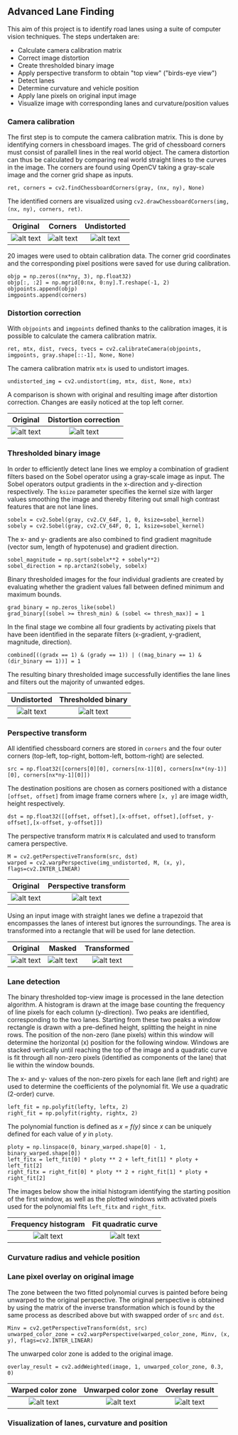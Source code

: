 Advanced Lane Finding
---

This aim of this project is to identify road lanes using a suite of computer vision techniques.
The steps undertaken are:
* Calculate camera calibration matrix
* Correct image distortion
* Create thresholded binary image
* Apply perspective transform to obtain "top view" ("birds-eye view")
* Detect lanes
* Determine curvature and vehicle position
* Apply lane pixels on original input image
* Visualize image with corresponding lanes and curvature/position values


[//]: # (Image References)

[image1]: ./output_images/chessboard_original.jpg "Chessboard"
[image2]: ./output_images/chessboard_corners.jpg "Chessboard corners"
[image3]: ./output_images/chessboard_undistort.jpg "Chessboard undistorted"
[image4]: ./test_images/test6.jpg 
[image5]: ./output_images/undistorted_test6.jpg
[image6]: ./output_images/undistorted_straight_lines1.jpg
[image7]: ./output_images/undistorted_straight_lines1_binary_thresholded.jpg
[image8]: ./output_images/calibration12_original.jpg
[image9]: ./output_images/calibration12_perspective_transform.jpg
[image10]: ./test_images/straight_lines2.jpg
[image11]: ./output_images/straight_lines2_masked.jpg
[image12]: ./output_images/straight_lines2_masked_transformed.jpg
[image13]: ./output_images/top_view_histogram.png
[image14]: ./output_images/top_view_lane_curves.png
[image15]: ./output_images/color_zone_warped.jpg
[image16]: ./output_images/color_zone_unwarped.jpg
[image17]: ./output_images/color_zone_lane_overlay.jpg
[image18]: ./output_images/
[image19]: ./output_images/
[image20]: ./output_images/


### Camera calibration
The first step is to compute the camera calibration matrix. This is done by identifying corners in chessboard images. The grid of chessboard corners must consist of parallell lines in the real world object.
The camera distortion can thus be calculated by comparing real world straight lines to the curves in the image.
The corners are found using OpenCV taking a gray-scale image and the corner grid shape as inputs.
    
    ret, corners = cv2.findChessboardCorners(gray, (nx, ny), None)
    
The identified corners are visualized using `cv2.drawChessboardCorners(img, (nx, ny), corners, ret)`.

Original     | Corners        | Undistorted
:----------------------:|:-------------------------:|:------:
![alt text][image1]     |  ![alt text][image2]      | ![alt text][image3] 

20 images were used to obtain calibration data. The corner grid coordinates and the corresponding pixel positions were saved for use during calibration. 
 
    objp = np.zeros((nx*ny, 3), np.float32)
    objp[:, :2] = np.mgrid[0:nx, 0:ny].T.reshape(-1, 2)
    objpoints.append(objp)
    imgpoints.append(corners)

### Distortion correction
With `objpoints` and `imgpoints` defined thanks to the calibration images, it is possible to calculate the camera calibration matrix.
    
    ret, mtx, dist, rvecs, tvecs = cv2.calibrateCamera(objpoints, imgpoints, gray.shape[::-1], None, None)
    
 The camera calibration matrix `mtx` is used to undistort images.
    
    undistorted_img = cv2.undistort(img, mtx, dist, None, mtx)

A comparison is shown with original and resulting image after distortion correction. Changes are easily noticed at the top left corner.

Original                | Distortion correction
:----------------------:|:-------------------------:
![alt text][image4]     |  ![alt text][image5]

### Thresholded binary image
In order to efficiently detect lane lines we employ a combination of gradient filters based on the Sobel operator using a gray-scale image as input.
The Sobel operators output gradients in the x-direction and y-direction respectively.
The `ksize` parameter specifies the kernel size with larger values smoothing the image and thereby filtering out small high contrast features that are not lane lines.
    
    sobelx = cv2.Sobel(gray, cv2.CV_64F, 1, 0, ksize=sobel_kernel)
    sobely = cv2.Sobel(gray, cv2.CV_64F, 0, 1, ksize=sobel_kernel)
    
The x- and y- gradients are also combined to find gradient magnitude (vector sum, length of hypotenuse) and gradient direction.
 
    sobel_magnitude = np.sqrt(sobelx**2 + sobely**2)
    sobel_direction = np.arctan2(sobely, sobelx)
    
Binary thresholded images for the four individual gradients are created by evaluating whether the gradient values fall between defined minimum and maximum bounds.

    grad_binary = np.zeros_like(sobel)
    grad_binary[(sobel >= thresh_min) & (sobel <= thresh_max)] = 1
    
In the final stage we combine all four gradients by activating pixels that have been identified in the separate filters (x-gradient, y-gradient, magnitude, direction).

    combined[((gradx == 1) & (grady == 1)) | ((mag_binary == 1) & (dir_binary == 1))] = 1
    
The resulting binary thresholded image successfully identifies the lane lines and filters out the majority of unwanted edges.

Undistorted                | Thresholded binary
:----------------------:|:-------------------------:
![alt text][image6]     |  ![alt text][image7]

### Perspective transform
All identified chessboard corners are stored in `corners` and the four outer corners (top-left, top-right, bottom-left, bottom-right) are selected.

    src = np.float32([corners[0][0], corners[nx-1][0], corners[nx*(ny-1)][0], corners[nx*ny-1][0]])

The destination positions are chosen as corners positioned with a distance `[offset, offset]` from image frame corners where `[x, y]` are image width, height respectively.   

    dst = np.float32([[offset, offset],[x-offset, offset],[offset, y-offset],[x-offset, y-offset]])

The perspective transform matrix `M` is calculated and used to transform camera perspective.

    M = cv2.getPerspectiveTransform(src, dst)
    warped = cv2.warpPerspective(img_undistorted, M, (x, y), flags=cv2.INTER_LINEAR)


Original                | Perspective transform
:----------------------:|:-------------------------:
![alt text][image8]     |  ![alt text][image9]

Using an input image with straight lanes we define a trapezoid that encompasses the lanes of interest but ignores the surroundings.
The area is transformed into a rectangle that will be used for lane detection.

Original                | Masked                    | Transformed
:----------------------:|:-------------------------:|:------:
![alt text][image10]    |  ![alt text][image11]     | ![alt text][image12] 

### Lane detection
The binary thresholded top-view image is processed in the lane detection algorithm.
A histogram is drawn at the image base counting the frequency of line pixels for each column (y-direction).
Two peaks are identified, corresponding to the two lanes. Starting from these two peaks a window rectangle is drawn with a pre-defined height, splitting the height in nine rows.
The position of the non-zero (lane pixels) within this window will determine the horizontal (x) position for the following window.
Windows are stacked vertically until reaching the top of the image and a quadratic curve is fit through all non-zero pixels (identified as components of the lane) that lie within the window bounds.

The x- and y- values of the non-zero pixels for each lane (left and right) are used to determine the coefficients of the polynomial fit. We use a quadratic (2-order) curve.
    
    left_fit = np.polyfit(lefty, leftx, 2)
    right_fit = np.polyfit(righty, rightx, 2)
    
The polynomial function is defined as _x = f(y)_ since _x_ can be uniquely defined for each value of _y_ in `ploty`.     
    
    ploty = np.linspace(0, binary_warped.shape[0] - 1, binary_warped.shape[0])
    left_fitx = left_fit[0] * ploty ** 2 + left_fit[1] * ploty + left_fit[2]
    right_fitx = right_fit[0] * ploty ** 2 + right_fit[1] * ploty + right_fit[2]

The images below show the initial histogram identifying the starting position of the first window, as well as the plotted windows with activated pixels used for the polynomial fits `left_fitx` and `right_fitx`.

Frequency histogram     | Fit quadratic curve 
:----------------------:|:-------------------------:
![alt text][image13]    |  ![alt text][image14]

### Curvature radius and vehicle position


### Lane pixel overlay on original image
The zone between the two fitted polynomial curves is painted before being unwarped to the original perspective.
The original perspective is obtained by using the matrix of the inverse transformation which is found by the same process as described above but with swapped order of `src` and `dst`.

    Minv = cv2.getPerspectiveTransform(dst, src)
    unwarped_color_zone = cv2.warpPerspective(warped_color_zone, Minv, (x, y), flags=cv2.INTER_LINEAR)

The unwarped color zone is added to the original image.

    overlay_result = cv2.addWeighted(image, 1, unwarped_color_zone, 0.3, 0)

Warped color zone       | Unwarped color zone       | Overlay result
:----------------------:|:-------------------------:|:------:
![alt text][image15]    |  ![alt text][image16]     | ![alt text][image17] 

### Visualization of lanes, curvature and position




